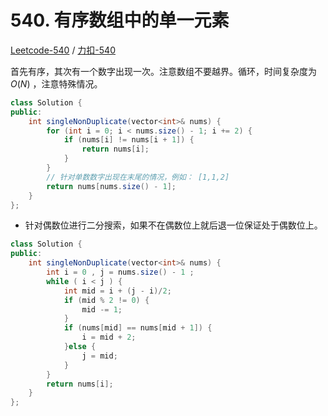 # 540. 有序数组中的单一元素

[Leetcode-540](https://leetcode.com/problems/single-element-in-a-sorted-array/) / [力扣-540]([Leetcode-540](https://leetcode-cn.com/problems/single-element-in-a-sorted-array/))

首先有序，其次有一个数字出现一次。注意数组不要越界。循环，时间复杂度为 $O(N)$ ，注意特殊情况。

```java
class Solution {
public:
    int singleNonDuplicate(vector<int>& nums) {
        for (int i = 0; i < nums.size() - 1; i += 2) {
            if (nums[i] != nums[i + 1]) {
                return nums[i];
            }
        }
        // 针对单数数字出现在末尾的情况，例如： [1,1,2]
        return nums[nums.size() - 1];
    }
};
```

* 针对偶数位进行二分搜索，如果不在偶数位上就后退一位保证处于偶数位上。

```java
class Solution {
public:
    int singleNonDuplicate(vector<int>& nums) {
        int i = 0 , j = nums.size() - 1 ;
        while ( i < j ) {
            int mid = i + (j - i)/2;
            if (mid % 2 != 0) {
                mid -= 1;
            }
            if (nums[mid] == nums[mid + 1]) {
                i = mid + 2;
            }else {
                j = mid;
            }
        }
        return nums[i];
    }
};
```
